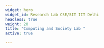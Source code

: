 ```yaml
---
widget: hero
widget_id: Research Lab CSE/SIT IIT Delhi
headless: true
weight: 20
title: "Computing and Society Lab "
active: true

---
```

<br>

